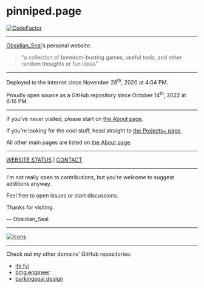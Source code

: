 # pinniped.page

[![CodeFactor](https://www.codefactor.io/repository/github/obsidianseal/pinniped.page/badge)](https://www.codefactor.io/repository/github/obsidianseal/pinniped.page)

---

[Obsidian_Seal](https://github.com/ObsidianSeal)’s personal website:

> “a collection of boredom-busting games, useful tools, and other random thoughts or fun ideas”

---

Deployed to the internet since November 28<sup>th</sup>, 2020 at 4:04 PM.

Proudly open source as a GitHub repository since October 14<sup>th</sup>, 2022 at 6:16 PM.

---

If you&rsquo;ve never visited, please start on [the About page](https://pinniped.page/about).

If you&rsquo;re looking for the cool stuff, head straight to [the Projects+ page](https://pinniped.page/projects+).

All other main pages are listed on [the About page](https://pinniped.page/about).

---

[WEBSITE STATUS](https://pinniped.page/status) | [CONTACT](https://pinniped.page/contact)

---

I'm not really open to contributions, but you&rsquo;re welcome to suggest additions anyway.

Feel free to open issues or start discussions.

Thanks for visiting.

— Obsidian_Seal

---

[![Icons](https://pinniped.page/images/icons.png)](https://pinniped.page/images/icons.png)

---

Check out my other domains&rsquo; GitHub repositories:

-    [ite.fyi](https://github.com/ObsidianSeal/ite.fyi)
-    [bmg.engineer](https://github.com/ObsidianSeal/bmg-engineer)
-    [barkingseal.design](https://github.com/ObsidianSeal/barking-seal-design)

